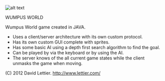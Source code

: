 ![alt text](http://raw.github.com/lettier/wumpusworld/master/server/wumpus.png)

WUMPUS WORLD

Wumpus World game created in JAVA. 

* Uses a client/server architecture with its own custom protocol. 
* Has its own custom GUI complete with sprites. 
* Has some basic AI using a depth first search algorithm to find the goal.
* Can be played by via the keyboard or by using the AI.
* The server knows of the all current game states while the client unmasks the game when moving.

(C) 2012 David Lettier. http://www.lettier.com/
